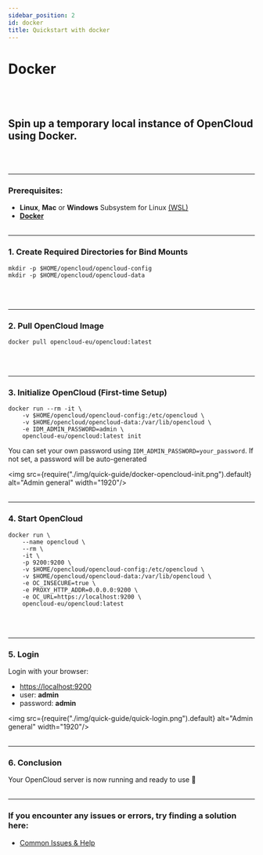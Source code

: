 ```yaml
---
sidebar_position: 2
id: docker
title: Quickstart with docker
---
```


# Docker
<br/><br/>

## Spin up a temporary local instance of OpenCloud using **Docker**.
<br/><br/>

---

### **Prerequisites:**
- **Linux**, **Mac** or **Windows** Subsystem for Linux [(WSL)](https://learn.microsoft.com/en-us/windows/wsl/install)
- [**Docker**](https://docs.docker.com/compose/install/)
<br/><br/>

---

###  1. Create Required Directories for Bind Mounts

```Shell
mkdir -p $HOME/opencloud/opencloud-config
mkdir -p $HOME/opencloud/opencloud-data
```
<br/><br/>

---

### 2. Pull OpenCloud Image

```Shell
docker pull opencloud-eu/opencloud:latest
```
<br/><br/>

---

### 3.  Initialize OpenCloud (First-time Setup)

```Shell
docker run --rm -it \
    -v $HOME/opencloud/opencloud-config:/etc/opencloud \
    -v $HOME/opencloud/opencloud-data:/var/lib/opencloud \
    -e IDM_ADMIN_PASSWORD=admin \
    opencloud-eu/opencloud:latest init
```

You can set your own password using `IDM_ADMIN_PASSWORD=your_password`. If not set, a password will be auto-generated

<img src={require("./img/quick-guide/docker-opencloud-init.png").default} alt="Admin general" width="1920"/>
<br/><br/>

---

### 4. Start OpenCloud

```Shell
docker run \
    --name opencloud \
    --rm \
    -it \
    -p 9200:9200 \
    -v $HOME/opencloud/opencloud-config:/etc/opencloud \
    -v $HOME/opencloud/opencloud-data:/var/lib/opencloud \
    -e OC_INSECURE=true \
    -e PROXY_HTTP_ADDR=0.0.0.0:9200 \
    -e OC_URL=https://localhost:9200 \
    opencloud-eu/opencloud:latest
```
<br/><br/>

---

### 5. Login

Login with your browser:
- [https://localhost:9200](https://localhost:9200)
- user: **admin**
- password: **admin**

<img src={require("./img/quick-guide/quick-login.png").default} alt="Admin general" width="1920"/>
<br/><br/>

---

### 6. Conclusion

Your OpenCloud server is now running and ready to use 🚀
<br/><br/>

--- 

### If you encounter any issues or errors, try finding a solution here: 
- [Common Issues & Help](./common-issues.md)
